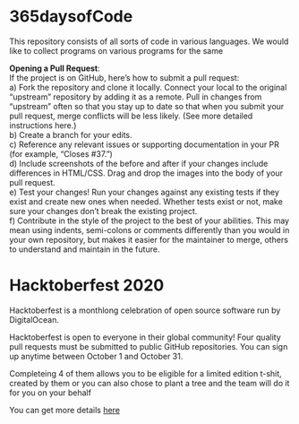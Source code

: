 # 365daysofCode

This repository consists of all sorts of code in various languages. We would like to collect programs on various programs for the same 

**Opening a Pull Request**:  
If the project is on GitHub, here’s how to submit a pull request:   
   a) Fork the repository and clone it locally. Connect your local to the original “upstream” repository by adding it as a remote. Pull in changes from “upstream” often so that you stay up to date so that when you submit your pull request, merge conflicts will be less likely. (See more detailed instructions here.)   
   b) Create a branch for your edits.   
   c) Reference any relevant issues or supporting documentation in your PR (for example, “Closes #37.”)   
   d) Include screenshots of the before and after if your changes include differences in HTML/CSS. Drag and drop the images into the body of your pull request.   
   e) Test your changes! Run your changes against any existing tests if they exist and create new ones when needed. Whether tests exist or not, make sure your changes don’t break the existing project.   
   f) Contribute in the style of the project to the best of your abilities. This may mean using indents, semi-colons or comments differently than you would in your own repository, but makes it easier for the maintainer to merge, others to understand and maintain in the future.   

# Hacktoberfest 2020 
Hacktoberfest is a monthlong celebration of open source software run by DigitalOcean.

Hacktoberfest is open to everyone in their global community! Four quality pull requests must be submitted to public GitHub repositories. You can sign up anytime between October 1 and October 31.

Completeing 4 of them allows you to be eligible for a limited edition t-shit, created by them or you can also chose to plant a tree and the team will do it for you on your behalf

You can get more details [here](https://hacktoberfest.digitalocean.com/#event-details)